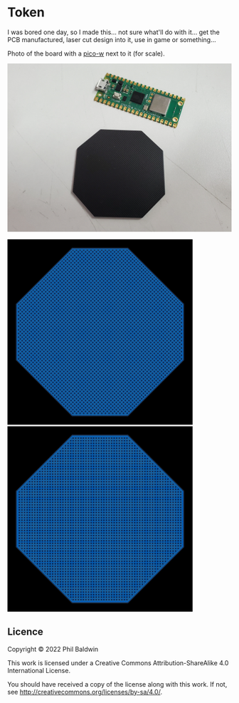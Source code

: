 # Token

I was bored one day, so I made this... not sure what'll do with it... get the PCB manufactured, laser cut design into it, use in game or something...

Photo of the board with a [pico-w](https://www.raspberrypi.com/documentation/microcontrollers/raspberry-pi-pico.html) next to it (for scale).

![Photo](./photo.jpg)

![Top of board](Exports-v1.0/Top.svg)
![Top of board](Exports-v1.0/Bottom.svg)

## Licence

Copyright © 2022 Phil Baldwin

This work is licensed under a Creative Commons Attribution-ShareAlike 4.0 International License.

You should have received a copy of the license along with this work. If not, see <http://creativecommons.org/licenses/by-sa/4.0/>.
